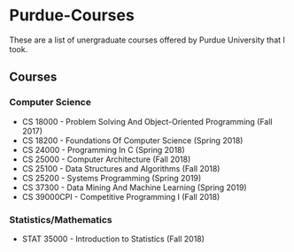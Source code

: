 # Purdue-Courses
These are a list of unergraduate courses offered by Purdue University that I took.

## Courses
### Computer Science
* CS 18000 - Problem Solving And Object-Oriented Programming (Fall 2017)
* CS 18200 - Foundations Of Computer Science (Spring 2018)
* CS 24000 - Programming In C (Spring 2018)
* CS 25000 - Computer Architecture (Fall 2018)
* CS 25100 - Data Structures and Algorithms (Fall 2018)
* CS 25200 - Systems Programming (Spring 2019)
* CS 37300 - Data Mining And Machine Learning (Spring 2019)
* CS 39000CPI - Competitive Programming I (Fall 2018)

### Statistics/Mathematics
* STAT 35000 - Introduction to Statistics (Fall 2018)
